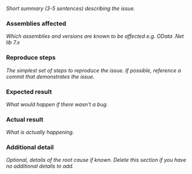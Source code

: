 <!-- markdownlint-disable MD002 MD041 -->

*Short summary (3-5 sentences) describing the issue.*

### Assemblies affected

*Which assemblies and versions are known to be affected e.g. OData .Net lib 7.x*

### Reproduce steps

*The simplest set of steps to reproduce the issue. If possible, reference a commit that demonstrates the issue.*

### Expected result

*What would happen if there wasn't a bug.*

### Actual result

*What is actually happening.*

### Additional detail

*Optional, details of the root cause if known. Delete this section if you have no additional details to add.*
